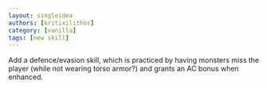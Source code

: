 ```yaml
---
layout: singleidea
authors: [kritixilithos]
category: [vanilla]
tags: [new skill]
---
```

Add a defence/evasion skill, which is practiced by having monsters miss the player (while not wearing torso armor?) and grants an AC bonus when enhanced.
